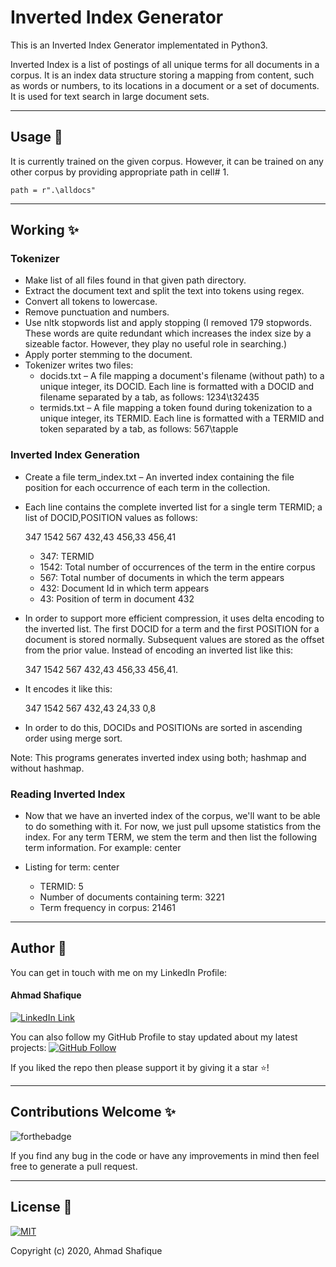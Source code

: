 <h1>Inverted Index Generator</h1>

<p>
  This is an Inverted Index Generator implementated in Python3. 

  Inverted Index is a list of postings of all unique terms for all documents in a corpus. It is an index data structure storing a mapping from content, such as words or numbers, to its locations in a document or a set of documents. It is used for text search in large document sets.
</p>

<hr>

## Usage 🔧

It is currently trained on the given corpus. However, it can be trained on any other corpus by providing appropriate path in cell# 1. 

```
path = r".\alldocs"
```

<hr>

## Working ✨

### Tokenizer

- Make list of all files found in that given path directory.
- Extract the document text and split the text into tokens using regex.
- Convert all tokens to lowercase.
- Remove punctuation and numbers.
- Use nltk stopwords list and apply stopping (I removed 179 stopwords. These words are quite redundant which increases the index size by a sizeable factor. However, they play no useful role in searching.)
- Apply porter stemming to the document.
- Tokenizer writes two files:
  - docids.txt – A file mapping a document's filename (without path) to a unique integer, its DOCID. Each line is formatted with a DOCID and filename separated by a tab, as follows: 1234\t32435
  - termids.txt – A file mapping a token found during tokenization to a unique integer, its TERMID. Each line is formatted with a TERMID and token separated by a tab, as follows: 567\tapple

### Inverted Index Generation

- Create a file term_index.txt – An inverted index containing the file position for each occurrence of each term in the collection. 
- Each line contains the complete inverted list for a single term TERMID; a list of DOCID,POSITION values as follows:
  
  347 1542 567 432,43 456,33 456,41
  - 347: TERMID
  - 1542: Total number of occurrences of the term in the entire corpus
  - 567: Total number of documents in which the term appears
  - 432: Document Id in which term appears
  - 43: Position of term in document 432

- In order to support more efficient compression, it uses delta encoding to the inverted list. The first DOCID for a term and the first POSITION for a document is stored normally. Subsequent values are stored as the offset from the prior value. Instead of encoding an inverted list like this:

  347 1542 567 432,43 456,33 456,41.

- It encodes it like this:

  347 1542 567 432,43 24,33 0,8

- In order to do this, DOCIDs and POSITIONs are sorted in ascending order using merge sort.

Note: This programs generates inverted index using both; hashmap and without hashmap.

### Reading Inverted Index

- Now that we have an inverted index of the corpus, we'll want to be able to do something with it. For now, we just pull upsome statistics from the index. For any term TERM, we stem the term and then list the following term information. For example: center

- Listing for term: center
  - TERMID: 5
  - Number of documents containing term: 3221
  - Term frequency in corpus: 21461

<hr>

## Author 👋

You can get in touch with me on my LinkedIn Profile:

#### Ahmad Shafique

[![LinkedIn Link](https://img.shields.io/badge/Connect-ahmadshafique-blue.svg?logo=linkedin&longCache=true&style=social&label=Connect)](https://www.linkedin.com/in/ahmad-shafique)

You can also follow my GitHub Profile to stay updated about my latest projects: [![GitHub Follow](https://img.shields.io/badge/Connect-ahmadshafique-blue.svg?logo=Github&longCache=true&style=social&label=Follow)](https://github.com/ahmadshafique)


If you liked the repo then please support it by giving it a star ⭐!

<hr>

## Contributions Welcome ✨

![forthebadge](https://forthebadge.com/images/badges/built-with-love.svg)

If you find any bug in the code or have any improvements in mind then feel free to generate a pull request.

<hr>

## License 📄

[![MIT](https://img.shields.io/cocoapods/l/AFNetworking.svg?style=style&label=License&maxAge=2592000)](LICENSE)

Copyright (c) 2020, Ahmad Shafique
